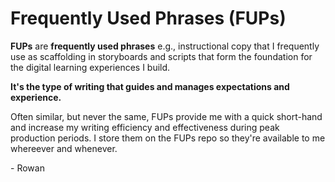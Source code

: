<h1>Frequently Used Phrases (FUPs)</h1>

<p><b>FUPs</b> are <b>frequently used phrases</b> e.g., instructional copy that I frequently use as scaffolding in storyboards and scripts that form the foundation for the digital learning experiences I build.</p>

<p><b>It's the type of writing that guides and manages expectations and experience.</b></p>

<p>Often similar, but never the same, FUPs provide me with a quick short-hand and increase my writing efficiency and effectiveness during peak production periods. I store them on the FUPs repo so they're available to me whereever and whenever.</p> <p>- Rowan</p>
